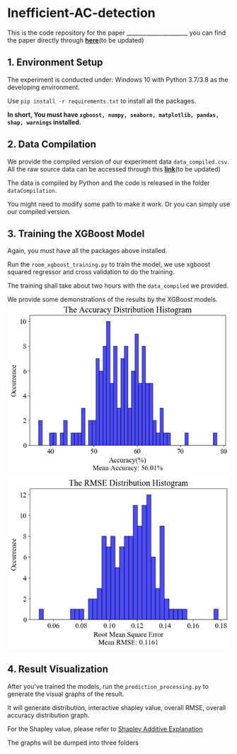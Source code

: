 # Inefficient-AC-detection

This is the code repository for the paper _____________________, you can find the paper directly through **[here](https://www.google.com)**(to be updated)


## 1. Environment Setup
The experiment is conducted under: Windows 10 with Python 3.7/3.8 as the developing environment.

Use `pip install -r requirements.txt` to install all the packages. 

**In short, You must have `xgboost, numpy, seaborn, matplotlib, pandas, shap, warnings` installed.**

## 2. Data Compilation
We provide the compiled version of our experiment data `data_compiled.csv`. All the raw source data can be accessed through this **[link](https://www.google.com)**(to be updated)

The data is compiled by Python and the code is released in the folder `dataCompilation`.

You might need to modify some path to make it work. Or you can simply use our compiled version.

## 3. Training the XGBoost Model

Again, you must have all the packages above installed.

Run the `room_xgboost_training.py` to train the model, we use xgboost squared regressor and cross validation to do the training.
 
The training shall take about two hours with the `data_compiled` we provided.

We provide some demonstrations of the results by the XGBoost models.
![Accuracy Distribution Histogram](AccDis.png)
![RMSE Distribution Histogram](RMSEDis.png)

## 4. Result Visualization

After you've trained the models, run the `prediction_processing.py` to generate the visual graphs of the result. 

It will generate distribution, interactive shapley value, overall RMSE, overall accuracy distribution graph.

For the Shapley value, please refer to [Shapley Additive Explanation](https://github.com/slundberg/shap)

The graphs will be dumped into three folders